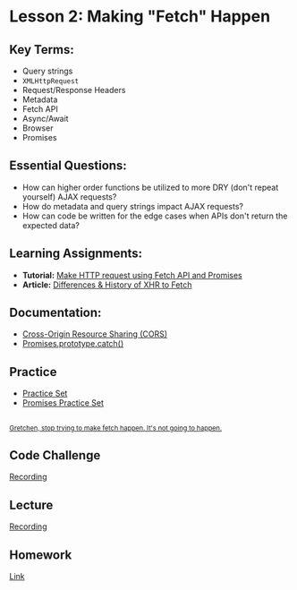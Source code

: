 # Lesson 2: Making "Fetch" Happen

## Key Terms:

- Query strings
- `XMLHttpRequest`
- Request/Response Headers
- Metadata
- Fetch API
- Async/Await
- Browser
- Promises

## Essential Questions:

- How can higher order functions be utilized to more DRY (don't repeat yourself) AJAX requests?
- How do metadata and query strings impact AJAX requests?
- How can code be written for the edge cases when APIs don't return the expected data?

## Learning Assignments:

- **Tutorial:** [Make HTTP request using Fetch API and Promises](https://medium.com/@armando_amador/how-to-make-http-requests-using-fetch-api-and-promises-b0ca7370a444)
- **Article:** [Differences & History of XHR to Fetch](https://developers.google.com/web/updates/2015/03/introduction-to-fetch)

## Documentation:

- [Cross-Origin Resource Sharing (CORS)](https://developer.mozilla.org/en-US/docs/Web/HTTP/CORS)
- [Promises.prototype.catch()](https://developer.mozilla.org/en-US/docs/Web/JavaScript/Reference/Global_Objects/Promise/catch)

## Practice

- [Practice Set](./practice)
- [Promises Practice Set](https://github.com/The-Marcy-Lab-School/promises-practice)

##

<sup>[Gretchen, stop trying to make fetch happen. It's not going to happen.](https://www.youtube.com/watch?v=jjt9Qx9MBPk)</sup>

## Code Challenge

[Recording](https://us02web.zoom.us/rec/share/vQu3tp6qaQ6J4QNqFwEYIyXbeL7h-7T602dxQrHlTDdy-tvoQP5lSEyRYCFXoovT.eQla_Bm7Gm0HYynl)

## Lecture

[Recording](https://us02web.zoom.us/rec/share/uAS-Ols4-KCD8-eTkv_obcXz2QazlNH2F7w7sTF0pE03KPa4pyQFmC7hYLd7ovtY.EHHKCrtzShdiHjGj)

## Homework

[Link](https://classroom.github.com/a/hZRw-tTy)
